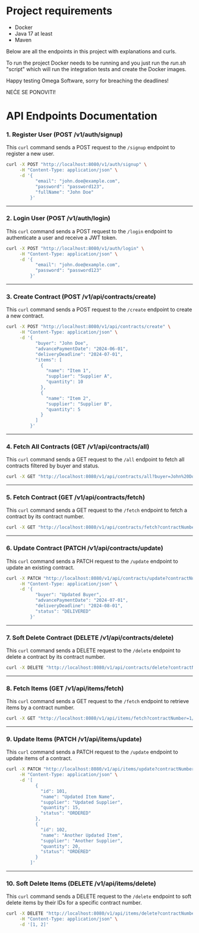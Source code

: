 # Project requirements
- Docker
- Java 17 at least
- Maven

Below are all the endpoints in this project with explanations and curls. 

To run the project Docker needs to be running and you just run the *run.sh* "script" which will run the integration tests and create the Docker images.

Happy testing Omega Software, sorry for breaching the deadlines!

NEĆE SE PONOVITI!


# API Endpoints Documentation

### 1. Register User (POST /v1/auth/signup)
This `curl` command sends a POST request to the `/signup` endpoint to register a new user.

```bash
curl -X POST "http://localhost:8080/v1/auth/signup" \
     -H "Content-Type: application/json" \
     -d '{
           "email": "john.doe@example.com",
           "password": "password123",
           "fullName": "John Doe"
         }'
```

---

### 2. Login User (POST /v1/auth/login)
This `curl` command sends a POST request to the `/login` endpoint to authenticate a user and receive a JWT token.

```bash
curl -X POST "http://localhost:8080/v1/auth/login" \
     -H "Content-Type: application/json" \
     -d '{
           "email": "john.doe@example.com",
           "password": "password123"
         }'
```

---

### 3. Create Contract (POST /v1/api/contracts/create)
This `curl` command sends a POST request to the `/create` endpoint to create a new contract.

```bash
curl -X POST "http://localhost:8080/v1/api/contracts/create" \
     -H "Content-Type: application/json" \
     -d '{
           "buyer": "John Doe",
           "advancePaymentDate": "2024-06-01",
           "deliveryDeadline": "2024-07-01",
           "items": [
             {
               "name": "Item 1",
               "supplier": "Supplier A",
               "quantity": 10
             },
             {
               "name": "Item 2",
               "supplier": "Supplier B",
               "quantity": 5
             }
           ]
         }'
```

---

### 4. Fetch All Contracts (GET /v1/api/contracts/all)
This `curl` command sends a GET request to the `/all` endpoint to fetch all contracts filtered by buyer and status.

```bash
curl -X GET "http://localhost:8080/v1/api/contracts/all?buyer=John%20Doe&status=CREATED"
```

---

### 5. Fetch Contract (GET /v1/api/contracts/fetch)
This `curl` command sends a GET request to the `/fetch` endpoint to fetch a contract by its contract number.

```bash
curl -X GET "http://localhost:8080/v1/api/contracts/fetch?contractNumber=1/2024"
```

---

### 6. Update Contract (PATCH /v1/api/contracts/update)
This `curl` command sends a PATCH request to the `/update` endpoint to update an existing contract.

```bash
curl -X PATCH "http://localhost:8080/v1/api/contracts/update?contractNumber=1/2024" \
     -H "Content-Type: application/json" \
     -d '{
           "buyer": "Updated Buyer",
           "advancePaymentDate": "2024-07-01",
           "deliveryDeadline": "2024-08-01",
           "status": "DELIVERED"
         }'
```

---

### 7. Soft Delete Contract (DELETE /v1/api/contracts/delete)
This `curl` command sends a DELETE request to the `/delete` endpoint to delete a contract by its contract number.

```bash
curl -X DELETE "http://localhost:8080/v1/api/contracts/delete?contractNumber=1/2024"
```

---

### 8. Fetch Items (GET /v1/api/items/fetch)
This `curl` command sends a GET request to the `/fetch` endpoint to retrieve items by a contract number.

```bash
curl -X GET "http://localhost:8080/v1/api/items/fetch?contractNumber=1/2024"
```

---

### 9. Update Items (PATCH /v1/api/items/update)
This `curl` command sends a PATCH request to the `/update` endpoint to update items of a contract.

```bash
curl -X PATCH "http://localhost:8080/v1/api/items/update?contractNumber=1/2024" \
     -H "Content-Type: application/json" \
     -d '[
           {
             "id": 101,
             "name": "Updated Item Name",
             "supplier": "Updated Supplier",
             "quantity": 15,
             "status": "ORDERED"
           },
           {
             "id": 102,
             "name": "Another Updated Item",
             "supplier": "Another Supplier",
             "quantity": 20,
             "status": "ORDERED"
           }
         ]'
```

---

### 10. Soft Delete Items (DELETE /v1/api/items/delete)
This `curl` command sends a DELETE request to the `/delete` endpoint to soft delete items by their IDs for a specific contract number.

```bash
curl -X DELETE "http://localhost:8080/v1/api/items/delete?contractNumber=1/2024" \
     -H "Content-Type: application/json" \
     -d '[1, 2]'
```

